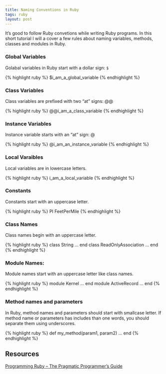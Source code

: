 ```yaml
---
title: Naming Conventions in Ruby
tags: ruby 
layout: post
---
```


It’s good to follow Ruby convetions while writing Ruby programs. In this short tutorial I will a cover a few rules about naming variables, methods, classes and modules in Ruby.

### Global Variables

Golabal variables in Ruby start with a dollar sign: `$`

{% highlight ruby %}
$i_am_a_global_variable
{% endhighlight %}


### Class Variables

Class variables are prefixed with two “at” signs: @@

{% highlight ruby %}
@@i_am_a_class_variable
{% endhighlight %}

### Instance Variables

Instance variable starts with an “at” sign: @

{% highlight ruby %}
@i_am_an_instance_variable
{% endhighlight %}

### Local Varaibles

Local variables are in lowercase letters.

{% highlight ruby %}
i_am_a_local_variable
{% endhighlight %}

### Constants

Constants start with an uppercase letter.

{% highlight ruby %}
PI
FeetPerMile
{% endhighlight %}

### Class Names

Class names begin with an uppercase letter.

{% highlight ruby %}
class String 
  ...
end
class ReadOnlyAssociation
  ...
end
{% endhighlight %}

###  Module Names:

Module names start with an uppercase letter like class names.

{% highlight ruby %}
module Kernel 
  ...
end
module ActiveRecord
  ...
end
{% endhighlight %}

### Method names and parameters 

In Ruby, method names and parameters should start with smallcase letter. If
method name or parameters has includes than one words, you should separate them
using underscores.


{% highlight ruby %}
def my_method(param1, param2)
  ...
end
{% endhighlight %}

## Resources

[Programming Ruby – The Pragmatic Programmer’s Guide](http://www.rubycentral.com/book/)

